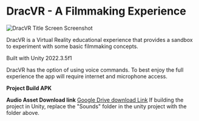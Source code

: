 # DracVR - A Filmmaking Experience

![DracVR Title Screen Screenshot](screenshot.jpg)

DracVR is a Virtual Reality educational experience that provides a sandbox to experiment with some basic filmmaking concepts.

Built with Unity 2022.3.5f1

DracVR has the option of using voice commands. To best enjoy the full experience the app will require internet and microphone access.

**Project Build APK**


**Audio Asset Download link**
[Google Drive download Link](https://drive.google.com/file/d/1_NTS84jjX3W6n9Jvudp-hT0L0krt8ywt/view?usp=sharing)
If building the project in Unity, replace the "Sounds" folder in the unity project with the folder above.
